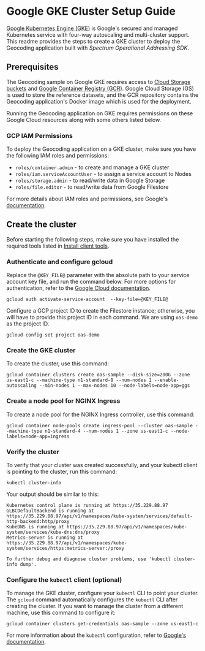 # Google GKE Cluster Setup Guide

[Google Kubernetes Engine (GKE)](https://cloud.google.com/kubernetes-engine) is Google's secured and managed Kubernetes service with four-way autoscaling and multi-cluster support. This readme provides the steps to create a GKE cluster to deploy the Geocoding application built with *Spectrum Operational Addressing SDK*. 

## Prerequisites
The Geocoding sample on Google GKE requires access to [Cloud Storage buckets](https://cloud.google.com/storage/docs/creating-buckets) and [Google Container Registry (GCR)](https://cloud.google.com/container-registry). Google Cloud Storage (GS) is used to store the reference datasets, and the GCR repository contains the Geocoding application's Docker image which is used for the deployment. 

Running the Geocoding application on GKE requires permissions on these Google Cloud resources along with some others listed below.

### GCP IAM Permissions
To deploy the Geocoding application on a GKE cluster, make sure you have the following IAM roles and permissions:
   * `roles/container.admin` -  to create and manage a GKE cluster
   * `roles/iam.serviceAccountUser` - to assign a service account to Nodes 
   * `roles/storage.admin` - to read/write  data in Google Storage
   * `roles/file.editor` - to read/write data from Google Filestore

For more details about IAM roles and permissions, see Google's [documentation](https://cloud.google.com/iam/docs/understanding-roles).

## Create the cluster
Before starting the following steps, make sure you have installed the required tools listed in [Install client tools](../../README.md).	

### Authenticate and configure gcloud
Replace the `@KEY_FILE@` parameter with the absolute path to your service account key file, and run the command below. For more options for authentication, refer to the [Google Cloud documentation](https://cloud.google.com/sdk/gcloud/reference/auth).
``` 
gcloud auth activate-service-account  --key-file=@KEY_FILE@ 
``` 
Configure a GCP project ID to create the Filestore instance; otherwise, you will have to provide this project ID in each command. We are using `oas-demo` as the project ID.
```
gcloud config set project oas-demo
```
### Create the GKE cluster
To create the cluster, use this command:   
``` 
gcloud container clusters create oas-sample --disk-size=200G --zone us-east1-c --machine-type n1-standard-8 --num-nodes 1 --enable-autoscaling --min-nodes 1 --max-nodes 10 --node-labels=node-app=ggs
```  
  
### Create a node pool for NGINX Ingress
To create a node pool for the NGINX Ingress controller, use this command:
``` 
gcloud container node-pools create ingress-pool --cluster oas-sample --machine-type n1-standard-4 --num-nodes 1 --zone us-east1-c --node-labels=node-app=ingress
``` 

### Verify the cluster 
To verify that your cluster was created successfully, and your kubectl client is pointing to the cluster, run this command:

```
kubectl cluster-info
```
Your output should be similar to this:
```
Kubernetes control plane is running at https://35.229.88.97
GLBCDefaultBackend is running at https://35.229.88.97/api/v1/namespaces/kube-system/services/default-http-backend:http/proxy
KubeDNS is running at https://35.229.88.97/api/v1/namespaces/kube-system/services/kube-dns:dns/proxy
Metrics-server is running at https://35.229.88.97/api/v1/namespaces/kube-system/services/https:metrics-server:/proxy

To further debug and diagnose cluster problems, use 'kubectl cluster-info dump'.
```  
### Configure the `kubectl` client (optional)
To manage the GKE cluster, configure your `kubectl` CLI  to point your cluster.
The `gcloud` command automatically configures the `kubectl` CLI after creating the cluster. If you want to manage the cluster from a different machine, use this command to configure it: 
```
gcloud container clusters get-credentials oas-sample --zone us-east1-c
``` 
For more information about the `kubectl` configuration, refer to [Google's documentation](https://cloud.google.com/kubernetes-engine/docs/how-to/cluster-access-for-kubectl). 